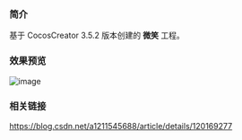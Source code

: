 ### 简介
基于 CocosCreator 3.5.2 版本创建的 **微笑** 工程。

### 效果预览
![image](../../../image/202207/2022072301.png)

### 相关链接
https://blog.csdn.net/a1211545688/article/details/120169277